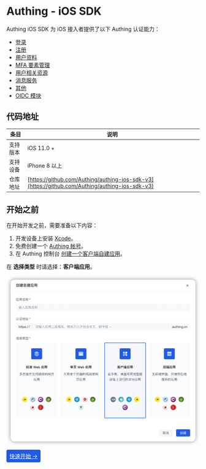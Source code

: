 # Authing - iOS SDK

<LastUpdated/>

Authing iOS SDK 为 iOS 接入者提供了以下 Authing 认证能力：

- [登录](./apis/login.md)
- [注册](./apis/register.md)
- [用户资料](./apis/user.md)
- [MFA 要素管理](./apis/mfa.md)
- [用户相关资源](./apis/user-resources.md)
- [消息服务](./apis/message.md)
- [其他](./apis/utils.md)
- [OIDC 模块](./apis/oidc.md)

## 代码地址

| 条目     | 说明                                        |
| -------- | ------------------------------------------- |
| 支持版本 | iOS 11.0 +  
| 支持设备 | iPhone 8 以上  
| 仓库地址 | [https://github.com/Authing/authing-ios-sdk-v3](https://github.com/Authing/authing-ios-sdk-v3) |

## 开始之前

在开始开发之前，需要准备以下内容：

1. 开发设备上安装 [Xcode](https://developer.apple.com/xcode/)。
2. 免费创建一个 [Authing 帐号](https://www.authing.cn/)。
3. 在 Authing 控制台 [创建一个客户端自建应用](/guides/app-new/create-app/create-app.md)。

在 **选择类型** 时请选择：**客户端应用**。

<img src="./images/create_client_application.png" alt="drawing" width="620"/>

<span style="background-color: #215ae5;a:link:color:#FFF;padding:8px;border-radius: 4px;"><a href="./quick.html" style="color:#FFF;">快速开始 →</a>
</span>

<br>